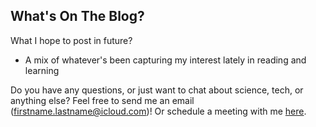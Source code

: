 
## What's On The Blog? 


What I hope to post in future?

* A mix of whatever's been capturing my interest lately in reading and learning

Do you have any questions, or just want to chat about science, tech, or anything else? Feel free to send me an email (firstname.lastname@icloud.com)! Or schedule a meeting
with me [here](https://cal.com/shashankpritam).


